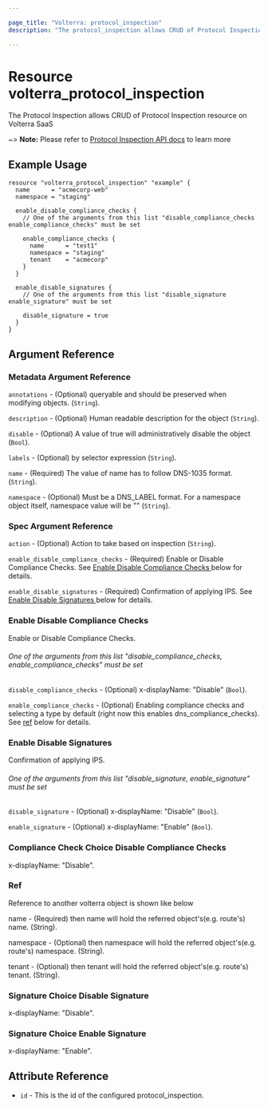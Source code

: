 ```yaml
---

page_title: "Volterra: protocol_inspection"
description: "The protocol_inspection allows CRUD of Protocol Inspection resource on Volterra SaaS"

---
```


Resource volterra_protocol_inspection
=====================================

The Protocol Inspection allows CRUD of Protocol Inspection resource on Volterra SaaS

~> **Note:** Please refer to [Protocol Inspection API docs](https://docs.cloud.f5.com/docs-v2/api/protocol-inspection) to learn more

Example Usage
-------------

```hcl
resource "volterra_protocol_inspection" "example" {
  name      = "acmecorp-web"
  namespace = "staging"

  enable_disable_compliance_checks {
    // One of the arguments from this list "disable_compliance_checks enable_compliance_checks" must be set

    enable_compliance_checks {
      name      = "test1"
      namespace = "staging"
      tenant    = "acmecorp"
    }
  }

  enable_disable_signatures {
    // One of the arguments from this list "disable_signature enable_signature" must be set

    disable_signature = true
  }
}

```

Argument Reference
------------------

### Metadata Argument Reference

`annotations` - (Optional) queryable and should be preserved when modifying objects. (`String`).

`description` - (Optional) Human readable description for the object (`String`).

`disable` - (Optional) A value of true will administratively disable the object (`Bool`).

`labels` - (Optional) by selector expression (`String`).

`name` - (Required) The value of name has to follow DNS-1035 format. (`String`).

`namespace` - (Optional) Must be a DNS_LABEL format. For a namespace object itself, namespace value will be "" (`String`).

### Spec Argument Reference

`action` - (Optional) Action to take based on inspection (`String`).

`enable_disable_compliance_checks` - (Required) Enable or Disable Compliance Checks. See [Enable Disable Compliance Checks ](#enable-disable-compliance-checks) below for details.

`enable_disable_signatures` - (Required) Confirmation of applying IPS. See [Enable Disable Signatures ](#enable-disable-signatures) below for details.

### Enable Disable Compliance Checks

Enable or Disable Compliance Checks.

###### One of the arguments from this list "disable_compliance_checks, enable_compliance_checks" must be set

`disable_compliance_checks` - (Optional) x-displayName: "Disable" (`Bool`).

`enable_compliance_checks` - (Optional) Enabling compliance checks and selecting a type by default (right now this enables dns_compliance_checks). See [ref](#ref) below for details.

### Enable Disable Signatures

Confirmation of applying IPS.

###### One of the arguments from this list "disable_signature, enable_signature" must be set

`disable_signature` - (Optional) x-displayName: "Disable" (`Bool`).

`enable_signature` - (Optional) x-displayName: "Enable" (`Bool`).

### Compliance Check Choice Disable Compliance Checks

x-displayName: "Disable".

### Ref

Reference to another volterra object is shown like below

name - (Required) then name will hold the referred object's(e.g. route's) name. (String).

namespace - (Optional) then namespace will hold the referred object's(e.g. route's) namespace. (String).

tenant - (Optional) then tenant will hold the referred object's(e.g. route's) tenant. (String).

### Signature Choice Disable Signature

x-displayName: "Disable".

### Signature Choice Enable Signature

x-displayName: "Enable".

Attribute Reference
-------------------

-	`id` - This is the id of the configured protocol_inspection.
